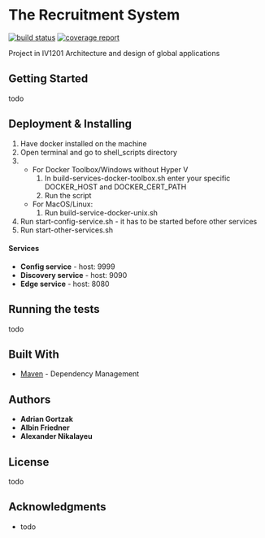 # The Recruitment System
[![build status](https://git.gortz.org/IV1201/TheRecruitmentSystem/badges/develop/build.svg)](https://git.gortz.org/IV1201/TheRecruitmentSystem/commits/develop)
[![coverage report](https://git.gortz.org/IV1201/TheRecruitmentSystem/badges/develop/coverage.svg)](https://git.gortz.org/IV1201/TheRecruitmentSystem/commits/jobapplication-multilan-feature)

Project in IV1201 Architecture and design of global applications

## Getting Started
todo

## Deployment & Installing

1. Have docker installed on the machine
2. Open terminal and go to shell_scripts directory
3. 
    - For Docker Toolbox/Windows without Hyper V
        1. In build-services-docker-toolbox.sh enter your specific DOCKER_HOST and DOCKER_CERT_PATH
        2. Run the script
    - For MacOS/Linux:
        1. Run build-service-docker-unix.sh
4. Run start-config-service.sh - it has to be started before other services
5. Run start-other-services.sh

#### Services
* <b>Config service</b> - host: 9999
* <b>Discovery service</b> - host: 9090
* <b>Edge service</b> - host: 8080

## Running the tests
todo

## Built With
* [Maven](https://maven.apache.org/) - Dependency Management


## Authors

* **Adrian Gortzak**  
* **Albin Friedner**  
* **Alexander Nikalayeu** 


## License

todo

## Acknowledgments

* todo
